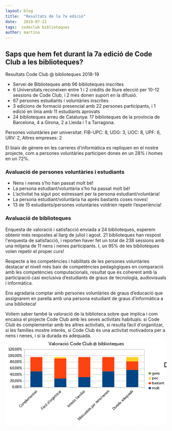 ```yaml
---
layout: blog
title:  "Resultats de la 7a edició"
date:   2019-07-22
tags:  codeclub biblioteques
author: martina
---
```


## Saps que hem fet durant la 7a edició de Code Club a les biblioteques?  

Resultats Code Club @ biblioteques 2018-19
- Servei de Biblioteques amb 96 biblioteques inscrites
- 6 Universitats reconeixen entre 1 i 2 crèdits de lliure elecció per 10-12 sessions de Code Club, i 2 més donen suport en la difusió.
- 67 persones estudiants i voluntàries inscrites
- 3 edicions de formació presencial amb 22 persones participants, i 1 edició en línia amb 11 estudiants aprovats
- 24 biblioteques arreu de Catalunya: 17 biblioteques de la província de Barcelona, 4 a Girona, 2 a Lleida i 1 a Tarragona.

Persones voluntàries per universitat: FIB-UPC: 8, UDG: 3, UOC: 8, UPF: 6, URV: 2, Altres empreses: 2

El biaix de gènere en les carreres d'informàtica es repliquen en el nostre projecte, com a persones voluntàries participen dones en un 28% i homes en un 72%. 

### Avaluació de persones voluntàries i estudiants
- Nens i nenes s’ho han passat molt bé! 
- La persona estudiant/voluntària s’ho ha passat molt bé! 
- L’activitat ha sigut poc estressant per la persona estudiant/voluntària! 
- La persona estudiant/voluntària ha aprés bastants coses noves! 
- 13 de 15 estudiants/persones voluntàries voldrien repetir l’experiència!

### Avaluació de biblioteques 
Enquesta de valoració i satisfacció enviada a 24 biblioteques, esperem obtenir més respostes al llarg de juliol i agost. 21 biblioteques han respost l'enquesta de satisfacció, i reporten haver fet un total de 238 sessions amb una mitjana de 11 nens i nenes participants. I, un 95% de les biblioteques volen repetir el proper curs! 

Respecte a les competències i habilitats de les persones voluntàries destacar el nivell més baix de competències 
pedagògiques en comparació amb les competències computacionals, resultat que és coherent amb la participació casi 
exclusiva d’estudiants de graus de tecnologia, audiovisuals i informàtica. 

Ens agradaria comptar amb persones voluntàries de graus d’educació que assignarem en parella amb una persona 
estudiant de graus d’informàtica a una biblioteca! 

Volíem saber també la valoració de la biblioteca sobre que implica i com encaixa el projecte Code Club amb les seves activitats habituals: si Code Club és complementar amb les altres activitats, si resulta fàcil d'organitzar, si les famílies mostre interès, si Code Club és una activitat motivadora per a nens i nenes, i si la durada és adequada. 
<img src="/img/valoracio-biblioteca.png" alt="valoracio biblioteques" title="valoracio biblioteques">
